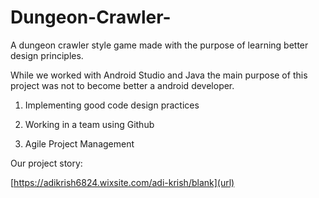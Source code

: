 # Dungeon-Crawler-
A dungeon crawler style game made with the purpose of learning better design principles.

While we worked with Android Studio and Java the main purpose of this project was not to become better a android developer.

1. Implementing good code design practices
   
2. Working in a team using Github
   
3. Agile Project Management

Our project story:

[https://adikrish6824.wixsite.com/adi-krish/blank](url)
